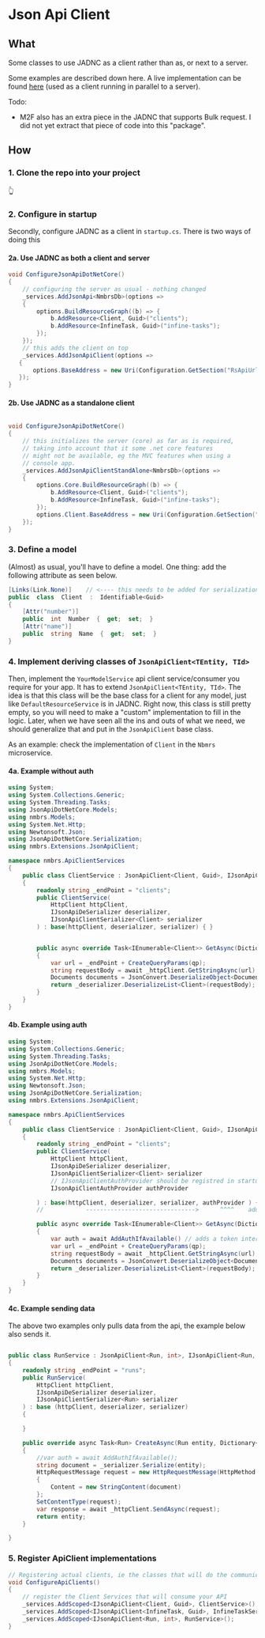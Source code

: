 
# Json Api Client  
  
## What  
Some classes to use JADNC as a client rather than as, or next to a server.  
 
Some examples are described down here. A live implementation can be found [here](https://rs-finance.visualstudio.com/_git/nmbrs) (used as a client running in parallel to a server).
  
Todo:  
* M2F also has an extra piece in the JADNC that supports Bulk request. I did not yet extract that piece of code into this "package".  

## How

### 1. Clone the repo into your project
:point_up_2:

### 2. Configure in startup
Secondly, configure JADNC as a client in `startup.cs`. There is two ways of doing this

#### 2a. Use JADNC as both a client and server
```c#
void ConfigureJsonApiDotNetCore()
{
    // configuring the server as usual - nothing changed
    _services.AddJsonApi<NmbrsDb>(options =>
    {
        options.BuildResourceGraph((b) => {
            b.AddResource<Client, Guid>("clients");
            b.AddResource<InfineTask, Guid>("infine-tasks");
        });
    });
    // this adds the client on top
    _services.AddJsonApiClient(options =>
   {
       options.BaseAddress = new Uri(Configuration.GetSection("RsApiUrl").Value);
   });
}
```
#### 2b. Use JADNC as a standalone client
```c#

void ConfigureJsonApiDotNetCore()
{
    // this initializes the server (core) as far as is required,
    // taking into account that it some .net core features 
    // might not be available, eg the MVC features when using a 
    // console app.
    _services.AddJsonApiClientStandAlone<NmbrsDb>(options =>
    {
        options.Core.BuildResourceGraph((b) => {
            b.AddResource<Client, Guid>("clients");
            b.AddResource<InfineTask, Guid>("infine-tasks");
        });
        options.Client.BaseAddress = new Uri(Configuration.GetSection("RsApiUrl").Value);
    });
}
```

### 3. Define a model
(Almost) as usual, you'll have to define a model. One thing: add the following attribute as seen below.
```c#
[Links(Link.None)]    // <---- this needs to be added for serialization to work, ie when sending JA data to your api.
public  class  Client  :  Identifiable<Guid>  
{    
    [Attr("number")]  
    public  int  Number  {  get;  set;  }  
    [Attr("name")]  
    public  string  Name  {  get;  set;  }  
}
```


### 4. Implement deriving classes of `JsonApiClient<TEntity, TId>`

Then, implement the `YourModelService`  api client service/consumer you require for your app. It has to extend `JsonApiClient<TEntity, TId>`.  The idea is that this class will be the base class for a client for any model, just like `DefaultResourceService` is in JADNC.  Right now, this class is still pretty empty, so you will need to make a "custom" implementation to fill in the logic. Later, when we have seen all the ins and outs of what we need, we should  generalize that and put in the `JsonApiClient` base class.

As an example: check the implementation of `Client` in the `Nbmrs` microservice.

#### 4a. Example without auth
```c#
using System;
using System.Collections.Generic;
using System.Threading.Tasks;
using JsonApiDotNetCore.Models;
using nmbrs.Models;
using System.Net.Http;
using Newtonsoft.Json;
using JsonApiDotNetCore.Serialization;
using nmbrs.Extensions.JsonApiClient;

namespace nmbrs.ApiClientServices
{
    public class ClientService : JsonApiClient<Client, Guid>, IJsonApiClient<Client, Guid>
    {
        readonly string _endPoint = "clients";
        public ClientService(
            HttpClient httpClient,
            IJsonApiDeSerializer deserializer,
            IJsonApiClientSerializer<Client> serializer
        ) : base(httpClient, deserializer, serializer) { }


        public async override Task<IEnumerable<Client>> GetAsync(Dictionary<string, string> qp = null)
        {
            var url = _endPoint + CreateQueryParams(qp); 
            string requestBody = await _httpClient.GetStringAsync(url);
            Documents documents = JsonConvert.DeserializeObject<Documents>(requestBody);
            return _deserializer.DeserializeList<Client>(requestBody);
        }
    }
}

```

#### 4b. Example using auth
```c#
using System;
using System.Collections.Generic;
using System.Threading.Tasks;
using JsonApiDotNetCore.Models;
using nmbrs.Models;
using System.Net.Http;
using Newtonsoft.Json;
using JsonApiDotNetCore.Serialization;
using nmbrs.Extensions.JsonApiClient;

namespace nmbrs.ApiClientServices
{
    public class ClientService : JsonApiClient<Client, Guid>, IJsonApiClient<Client, Guid>
    {
        readonly string _endPoint = "clients";
        public ClientService(
            HttpClient httpClient,
            IJsonApiDeSerializer deserializer,
            IJsonApiClientSerializer<Client> serializer
            // IJsonApiClientAuthProvider should be registred in startup. You can eg use the DaemonAuthProvider or UserAuthProvider as defined in m2f project.
            IJsonApiClientAuthProvider authProvider 

        ) : base(httpClient, deserializer, serializer, authProvider ) { }
        //            ------------------------------->      ^^^^    add this here

        public async override Task<IEnumerable<Client>> GetAsync(Dictionary<string, string> qp = null)
        {
            var auth = await AddAuthIfAvailable() // adds a token internally to the request sent out.
            var url = _endPoint + CreateQueryParams(qp); 
            string requestBody = await _httpClient.GetStringAsync(url);
            Documents documents = JsonConvert.DeserializeObject<Documents>(requestBody);
            return _deserializer.DeserializeList<Client>(requestBody);
        }
    }
}

```

#### 4c. Example sending data
The above two examples only pulls data from the api, the example below also sends it.
```c#

public class RunService : JsonApiClient<Run, int>, IJsonApiClient<Run, int>
{  
    readonly string _endPoint = "runs";
    public RunService(
        HttpClient httpClient,
        IJsonApiDeSerializer deserializer,
        IJsonApiClientSerializer<Run> serializer
    ) : base (httpClient, deserializer, serializer)
    {

    }

    public override async Task<Run> CreateAsync(Run entity, Dictionary<string, string> qp = null)
    {
        //var auth = await AddAuthIfAvailable();
        string document = _serializer.Serialize(entity);
        HttpRequestMessage request = new HttpRequestMessage(HttpMethod.Post, _endPoint)
        {
            Content = new StringContent(document)
        };
        SetContentType(request);
        var response = await _httpClient.SendAsync(request);
        return entity;
    }

}
```


### 5. Register ApiClient implementations

```c#
// Registering actual clients, ie the classes that will do the communication with the API.
void ConfigureApiClients()
{
    // register the Client Services that will consume your API
    _services.AddScoped<IJsonApiClient<Client, Guid>, ClientService>();
    _services.AddScoped<IJsonApiClient<InfineTask, Guid>, InfineTaskService>();
    _services.AddScoped<IJsonApiClient<Run, int>, RunService>();
}
```



